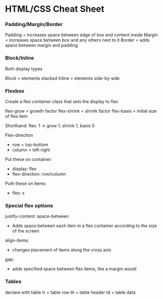 # HTML/CSS Cheat Sheet

### Padding/Margin/Border

Padding = increases space between edge of box and content inside
Margin = increases space between box and any others next to it
Border = adds space between margin and padding

### Block/Inline

Both display types

Block = elements stacked
Inline = elements side-by-side

### Flexbox

Create a flex container class that sets the display to flex

flex-grow = growth factor
flex-shrink = shrink factor
flex-basis = initial size of flex item

Shorthand:
flex: 1 -> grow 1, shrink 1, basis 0

Flex-direction
- row = top-bottom
- column = left-right

Put these on container:
- display: flex
- flex-direction: row/column

Puth these on items:
- flex: x

### Special flex options

justify-content: space-between
- Adds space between each item in a flex container according to the size of the screen

align-items:
- changes placement of items along the cross axis

gap:
- adds specified space between flex items, like a margin would

### Tables

declare with table
tr = table row
th = table header
td = table data